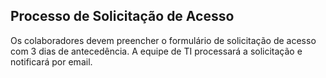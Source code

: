 ## Processo de Solicitação de Acesso
Os colaboradores devem preencher o formulário de solicitação de acesso com 3 dias de antecedência. A equipe de TI processará a solicitação e notificará por email.
